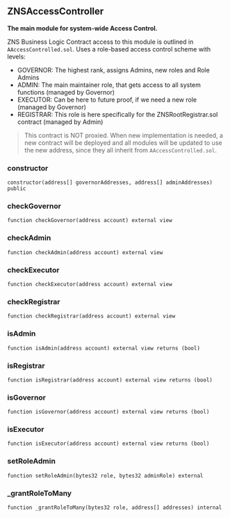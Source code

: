 ## ZNSAccessController


**The main module for system-wide Access Control.**



ZNS Business Logic Contract access to this module is outlined in `AAccessControlled.sol`.
Uses a role-based access control scheme with levels:
- GOVERNOR: The highest rank, assigns Admins, new roles and Role Admins
- ADMIN: The main maintainer role, that gets access to all system functions (managed by Governor)
- EXECUTOR: Can be here to future proof, if we need a new role (managed by Governor)
- REGISTRAR: This role is here specifically for the ZNSRootRegistrar.sol contract (managed by Admin)

> This contract is NOT proxied. When new implementation is needed, a new contract will be deployed
and all modules will be updated to use the new address, since they all inherit from `AAccessControlled.sol`.



### constructor

```solidity
constructor(address[] governorAddresses, address[] adminAddresses) public
```







### checkGovernor

```solidity
function checkGovernor(address account) external view
```







### checkAdmin

```solidity
function checkAdmin(address account) external view
```







### checkExecutor

```solidity
function checkExecutor(address account) external view
```







### checkRegistrar

```solidity
function checkRegistrar(address account) external view
```







### isAdmin

```solidity
function isAdmin(address account) external view returns (bool)
```







### isRegistrar

```solidity
function isRegistrar(address account) external view returns (bool)
```







### isGovernor

```solidity
function isGovernor(address account) external view returns (bool)
```







### isExecutor

```solidity
function isExecutor(address account) external view returns (bool)
```







### setRoleAdmin

```solidity
function setRoleAdmin(bytes32 role, bytes32 adminRole) external
```







### _grantRoleToMany

```solidity
function _grantRoleToMany(bytes32 role, address[] addresses) internal
```








